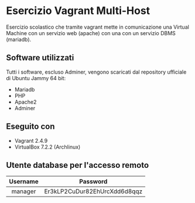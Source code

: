 # Esercizio Vagrant Multi-Host

Esercizio scolastico che tramite vagrant mette in comunicazione una Virtual Machine con un servizio web (apache) con una con un servizio DBMS (mariadb).

## Software utilizzati
Tutti i software, escluso Adminer, vengono scaricati dal repository ufficiale di Ubuntu Jammy 64 bit:

- Mariadb
- PHP
- Apache2
- Adminer

## Eseguito con

- Vagrant 2.4.9
- VirtualBox 7.2.2 (Archlinux)

## Utente database per l'accesso remoto

| Username | Password |
| :-:      |   :-:    |
| manager  | Er3kLP2CuDur82EhUrcXdd6d8qqz |